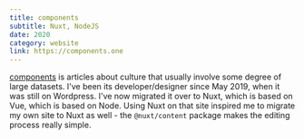 ```yaml
---
title: components
subtitle: Nuxt, NodeJS
date: 2020
category: website
link: https://components.one
---
```


[components](https://components.one) is articles about culture that usually involve some degree of large datasets. I've been its developer/designer since May 2019, when it was still on Wordpress. I've now migrated it over to Nuxt, which is based on Vue, which is based on Node. Using Nuxt on that site inspired me to migrate my own site to Nuxt as well - the `@nuxt/content` package makes the editing process really simple.